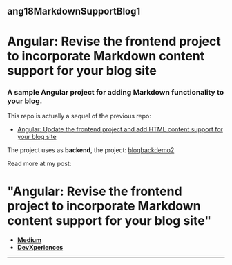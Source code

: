 ## ang18MarkdownSupportBlog1
# Angular: Revise the frontend project to incorporate Markdown content support for your blog site 

 

### A sample Angular project for adding Markdown functionality to your blog.

<!-- ![repo-image-screen-shoot](/src/assets/images/repoimage.gif) -->


This repo is actually a sequel of the previous repo:
* [Angular: Update the frontend project and add HTML content support for your blog site](https://github.com/zzpzaf/ang18HTMLSupportBlog1)

The project uses as **backend**, the project: [blogbackdemo2](https://github.com/zzpzaf/blogbackdemo2)

Read more at my post: 
# "Angular: Revise the frontend project to incorporate Markdown content support for your blog site"
* **[Medium](https://medium.com/@zzpzaf.se)**
* **[DevXperiences](https://www.devxperiences.com/developers-posts/)** 


---